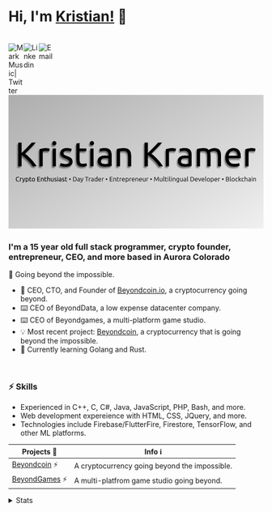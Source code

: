 # __Hi, I'm [Kristian!](https://kristian-kramer.com)__ 👋

<br/>
<a href="https://twitter.com/kristianjkramer">
  <img align="left" alt="Mark Music| Twitter" width="30px" src="https://i.ibb.co/nb5cF4h/twitter.png" />
</a>
<a href="https://www.linkedin.com/in/kristian-kramer/">
  <img align="left" alt="Linkedin" width="30px" src="https://i.ibb.co/s2Hzm4t/61109.png" />
</a>
<a href="mailto:kristian@beyondcoin.io">
  <img align="left" alt="Email" width="30px" src="https://i.ibb.co/FB5PR40/mail.png" />
</a>
<br />
<br />

![Kristian Kramer](kristian-og-banner.png)

### I'm a 15 year old full stack programmer, crypto founder, entrepreneur, CEO, and more based in Aurora Colorado

🙌 Going beyond the impossible.

- 🔧  CEO, CTO, and Founder of [Beyondcoin.io](https://beyondcoin.io), a cryptocurrency going beyond.
- ⌨️  CEO of BeyondData, a low expense datacenter company.
- ⌨️  CEO of Beyondgames, a multi-platform game studio.
- 💡  Most recent project: [Beyondcoin](https://github.com/beyondcoin-project), a cryptocurrency that is going beyond the impossible.
- 🌱  Currently learning Golang and Rust.

<br />

### ⚡️ Skills

- Experienced in C++, C, C#, Java, JavaScript, PHP, Bash, and more. 
- Web development expereience with HTML, CSS, JQuery, and more.
- Technologies include Firebase/FlutterFire, Firestore, TensorFlow, and other ML platforms.

| Projects 🚧 | Info ℹ️ |
|--------------------------------------------------|------------------------------------------------------------------------------------------------|
| [Beyondcoin](https://beyondcoin.io) ⚡️ | A cryptocurrency going beyond the impossible. |
| [BeyondGames](https://beyondgames.io) ⚡️ | A multi-platfrom game studio going beyond. |



<details>
<summary>Stats</summary>                                                                                                                                                                                                                                                             
<br />

<a href="">
  <img align="center" src="https://github-readme-stats.vercel.app/api?username=tech1k&show_icons=true?count_private=true&theme=algolia" alt="github stats" />
</a>
<a href="">
  <img align="center" src="https://github-readme-stats.vercel.app/api/top-langs/?username=tech1k&layout=compact&theme=algolia" alt="github stats" />
</a>

<br />
<br />
